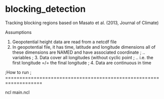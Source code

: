 # blocking_detection
Tracking blocking regions based on Masato et al. (2013, Journal of Climate)

 Assumptions
1. Geopotential height data are read from a netcdf file
2. In geopotential file, it has time, latitude and longitude dimensions
   all of these dimensions are NAMED and have associated coordinate
; .. variables
; 3. Data cover all longitudes (without cyclic point
; .. i.e. the first longitude =/= the final longitude
; 4. Data are continuous in time

;How to run
; ===================================================================

ncl main.ncl
